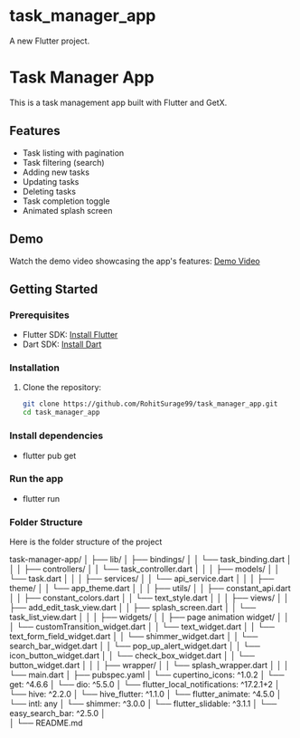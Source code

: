 # task_manager_app

A new Flutter project.

# Task Manager App

This is a task management app built with Flutter and GetX.

## Features
- Task listing with pagination 
- Task filtering (search)
- Adding new tasks 
- Updating tasks
- Deleting tasks 
- Task completion toggle
- Animated splash screen

## Demo
Watch the demo video showcasing the app's features:
[Demo Video](https://link-to-your-video.com)

## Getting Started

### Prerequisites
- Flutter SDK: [Install Flutter](https://flutter.dev/docs/get-started/install)
- Dart SDK: [Install Dart](https://dart.dev/get-dart)

### Installation
1. Clone the repository:
   ```bash
   git clone https://github.com/RohitSurage99/task_manager_app.git
   cd task_manager_app


### Install dependencies

- flutter pub get

### Run the app

- flutter run


### Folder Structure

Here is the folder structure of the project

task-manager-app/
│
├── lib/
│   ├── bindings/
│   │   └── task_binding.dart
│   │
│   ├── controllers/
│   │   └── task_controller.dart
│   │
│   ├── models/
│   │   └── task.dart
│   │
│   ├── services/
│   │   └── api_service.dart
│   │
│   ├── theme/
│   │   └── app_theme.dart
│   │
│   ├── utils/
│   │   ├── constant_api.dart
│   │   ├── constant_colors.dart
│   │   └── text_style.dart
│   │
│   ├── views/
│   │   ├── add_edit_task_view.dart
│   │   ├── splash_screen.dart
│   │   └── task_list_view.dart
│   │
│   ├── widgets/
│   │   ├── page animation widget/
│   │   │   └── customTransition_widget.dart
│   │   └── text_widget.dart
│   │   └── text_form_field_widget.dart
│   │   └── shimmer_widget.dart
│   │   └── search_bar_widget.dart
│   │   └── pop_up_alert_widget.dart
│   │   └── icon_button_widget.dart
│   │   └── check_box_widget.dart
│   │   └── button_widget.dart
│   │
│   ├── wrapper/
│   │   └── splash_wrapper.dart
│   │
│   └── main.dart
│
├── pubspec.yaml
│       └── cupertino_icons: ^1.0.2
│       └── get: ^4.6.6
│       └── dio: ^5.5.0
│       └── flutter_local_notifications: ^17.2.1+2
│       └── hive: ^2.2.0
│       └── hive_flutter: ^1.1.0
│       └── flutter_animate: ^4.5.0
│       └── intl: any
│       └── shimmer: ^3.0.0
│       └── flutter_slidable: ^3.1.1
│       └── easy_search_bar: ^2.5.0
│  
│
└── README.md

